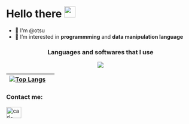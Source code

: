 # **Hello there** <img src="https://raw.githubusercontent.com/MartinHeinz/MartinHeinz/master/wave.gif" width="30px">
- 🙌 I'm @otsu
- 👀 I’m interested in **programmming** and **data manipulation language**

<h3 align="center">
Languages and softwares that I use
</h3>
<p align="center">

 <a href="https://skillicons.dev">
  
 <img align="center" img src="https://skillicons.dev/icons?i=js,html,git,css,c,discord,ps,ae,vscode,py,java,linux,php,"/>
  
 </a>

| [![Top Langs](https://github-readme-stats.vercel.app/api/top-langs/?username=otsubyo&theme=tokyonight)](https://github.com/anuraghazra/github-readme-stats) |   <a href="https://awesome-github-stats.azurewebsites.net/index.html??cardType=github&theme=tokyonight&preferLogin=true"> </a>
| ------------- | ------------- |
  
<h3 align="left">Contact me:</h3>
<a href="https://linkedin.com/in/carlpremi" target="blank"><img align="center" src="https://raw.githubusercontent.com/rahuldkjain/github-profile-readme-generator/master/src/images/icons/Social/linked-in-alt.svg" alt="carl-premi" height="30" width="40" /></a>
</p>




